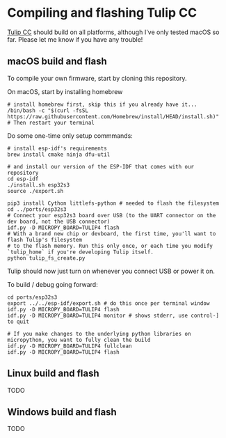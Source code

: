 # Compiling and flashing Tulip CC

[Tulip CC](../README.md) should build on all platforms, although I've only tested macOS so far. Please let me know if you have any trouble!

## macOS build and flash

To compile your own firmware, start by cloning this repository. 

On macOS, start by installing homebrew
```
# install homebrew first, skip this if you already have it...
/bin/bash -c "$(curl -fsSL https://raw.githubusercontent.com/Homebrew/install/HEAD/install.sh)"
# Then restart your terminal
```

Do some one-time only setup commmands: 

```
# install esp-idf's requirements
brew install cmake ninja dfu-util

# and install our version of the ESP-IDF that comes with our repository
cd esp-idf
./install.sh esp32s3
source ./export.sh

pip3 install Cython littlefs-python # needed to flash the filesystem
cd ../ports/esp32s3
# Connect your esp32s3 board over USB (to the UART connector on the dev board, not the USB connector)
idf.py -D MICROPY_BOARD=TULIP4 flash
# With a brand new chip or devboard, the first time, you'll want to flash Tulip's filesystem 
# to the flash memory. Run this only once, or each time you modify `tulip_home` if you're developing Tulip itself.
python tulip_fs_create.py
```

Tulip should now just turn on whenever you connect USB or power it on. 

To build / debug going forward:

```
cd ports/esp32s3
export ../../esp-idf/export.sh # do this once per terminal window
idf.py -D MICROPY_BOARD=TULIP4 flash
idf.py -D MICROPY_BOARD=TULIP4 monitor # shows stderr, use control-] to quit

# If you make changes to the underlying python libraries on micropython, you want to fully clean the build 
idf.py -D MICROPY_BOARD=TULIP4 fullclean
idf.py -D MICROPY_BOARD=TULIP4 flash
```


## Linux build and flash

TODO


## Windows build and flash

TODO 


